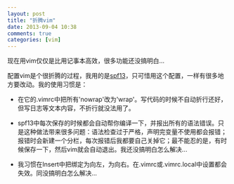 ```yaml
---
layout: post
title: "折腾vim"
date: 2013-09-04 10:38
comments: true
categories: [vim]
---
```

现在用vim仅仅是比用记事本高效，很多功能还没搞明白...

配置vim是个很折腾的过程，我用的是[spf13](https://github.com/spf13/spf13-vim)，只可惜用这个配置，一样有很多地方要改动。我的使用习惯是：

<!--more-->

* 在它的.vimrc中把所有'nowrap'改为'wrap'。写代码的时候不自动折行还好，但写日志等文本内容，不折行就没法用了。

* spf13中每次保存的时候都会自动帮你编译一下，并报出所有的语法错误。只是这种做法带来很多问题：语法检查过于严格，声明完变量不使用都会报错；报错时会新建一个分栏，每次报错后我都要自己关掉它；最不能忍的是，有时候保存一下，然后vim就会自动退出。我还没搞明白怎么解决...

* 我习惯在Insert中把<C-H>绑定为向左，<C-L>为向右。在.vimrc或.vimrc.local中设置都会失效。同没搞明白怎么解决...

